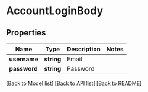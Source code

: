 # AccountLoginBody

## Properties
Name | Type | Description | Notes
------------ | ------------- | ------------- | -------------
**username** | **string** | Email | 
**password** | **string** | Password | 

[[Back to Model list]](../../README.md#documentation-for-models) [[Back to API list]](../../README.md#documentation-for-api-endpoints) [[Back to README]](../../README.md)

